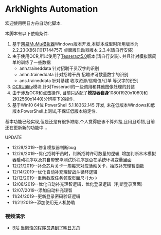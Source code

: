 # ArkNights Automation

欢迎使用明日方舟自动化脚本.

本脚本有以下依赖条件.
1. 基于[网易MuMu模拟器](http://mumu.163.com/)Windows版本开发,本脚本成型时所用版本为 2.2.23(X86)(1017144757) 桌面版启动器版本 2.3.4(请自行安装)
2. 由于使用OCR,所以使用了[Tesseract5.0](https://github.com/UB-Mannheim/tesseract/wiki)版本(请自行安装). 并且针对模拟器简单的训练了一些数据
	- anh.traineddata 针对招聘干员汉字的识别
	- anhn.traineddata 针对招聘干员 招聘许可数量数字的识别
	- ans.traineddata 针对基建 收取资源/信赖值/订单 等汉字的识别
3. [OCRUtility](https://gitee.com/chaoyuew/powershell/tree/master/Modules/MyDeveloppedModule/OCRUtility)模块,针对Tesseract的一些调用和其他图像处理的封装
4. 由于涉及OCR和点击操作, 目前只适配了**模拟器自身**1080(1920x1080)和2K(2560x1440)分辨率下的操作.
5. 基于Win10 64位 PowerShell 5.1.18362.145 开发, 未在低版本Windows和低版本PowerShell上测试,不保证低版本稳定性.

基本功能已经实现,但是还是有很多缺陷,个人觉得应该不算外挂,且用且珍惜,目前还在更新新的功能中...

UPDATE
- 12/28/2019--修复模拟器判断bug
- 12/26/2019--优化招聘干员时，判断招聘许可数量的逻辑, 增加判断木木模拟器启动程序以及其自带安卓测试桥程序是否在系统环境变量里面
- 12/21/2019--补全芯片关卡一周每天对应活动关卡，抽取补充理智函数
- 12/14/2019--优化自动补充理智战斗循环逻辑
- 12/12/2019--重新截取任务领取页面尺寸大小
- 12/08/2019--优化自动补充理智逻辑，优化登录逻辑（判断登录页面）
- 12/07/2019--添加自动补充理智
- 11/24/2019--更新登录密码验证逻辑
- 11/21/2019--添加使用无人机协助

### 视频演示
- B站 [当懒惰的程序员遇到了明日方舟](https://www.bilibili.com/video/av78702134/)